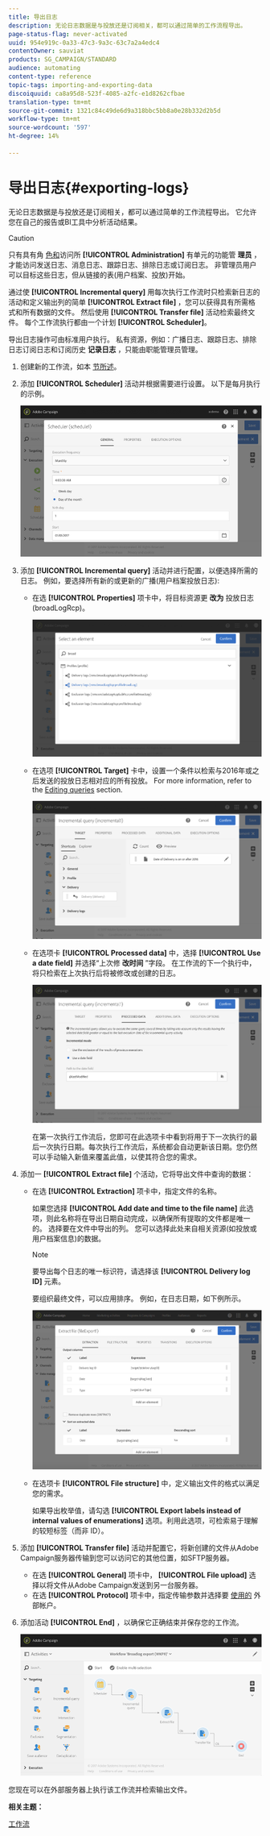 ```yaml
---
title: 导出日志
description: 无论日志数据是与投放还是订阅相关，都可以通过简单的工作流程导出。
page-status-flag: never-activated
uuid: 954e919c-0a33-47c3-9a3c-63c7a2a4edc4
contentOwner: sauviat
products: SG_CAMPAIGN/STANDARD
audience: automating
content-type: reference
topic-tags: importing-and-exporting-data
discoiquuid: ca8a95d8-523f-4085-a2fc-e1d8262cfbae
translation-type: tm+mt
source-git-commit: 1321c84c49de6d9a318bbc5bb8a0e28b332d2b5d
workflow-type: tm+mt
source-wordcount: '597'
ht-degree: 14%

---
```



# 导出日志{#exporting-logs}

无论日志数据是与投放还是订阅相关，都可以通过简单的工作流程导出。 它允许您在自己的报告或BI工具中分析活动结果。

>[!CAUTION]
>
>只有具有角 [色和](../../administration/using/users-management.md#functional-administrators)访问所 **[!UICONTROL Administration]** 有单元的功能管 **理员** ，才能访问发送日志、消息日志、跟踪日志、排除日志或订阅日志。 非管理员用户可以目标这些日志，但从链接的表(用户档案、投放)开始。

通过使 **[!UICONTROL Incremental query]** 用每次执行工作流时只检索新日志的活动和定义输出列的简单 **[!UICONTROL Extract file]** ，您可以获得具有所需格式和所有数据的文件。 然后使用 **[!UICONTROL Transfer file]** 活动检索最终文件。 每个工作流执行都由一个计划 **[!UICONTROL Scheduler]**。

导出日志操作可由标准用户执行。 私有资源，例如：广播日志、跟踪日志、排除日志订阅日志和订阅历史 **记录日志** ，只能由职能管理员管理。

1. 创建新的工作流，如本 [节所述](../../automating/using/building-a-workflow.md#creating-a-workflow)。
1. 添加 **[!UICONTROL Scheduler]** 活动并根据需要进行设置。 以下是每月执行的示例。

   ![](assets/export_logs_scheduler.png)

1. 添加 **[!UICONTROL Incremental query]** 活动并进行配置，以便选择所需的日志。 例如，要选择所有新的或更新的广播(用户档案投放日志):

   * 在选 **[!UICONTROL Properties]** 项卡中，将目标资源更 **改为** 投放日志(broadLogRcp)。

      ![](assets/export_logs_query_properties.png)

   * 在选项 **[!UICONTROL Target]** 卡中，设置一个条件以检索与2016年或之后发送的投放日志相对应的所有投放。 For more information, refer to the [Editing queries](../../automating/using/editing-queries.md#creating-queries) section.

      ![](assets/export_logs_query_target.png)

   * 在选项卡 **[!UICONTROL Processed data]** 中，选择 **[!UICONTROL Use a date field]** 并选择“上次修 **改时间** ”字段。 在工作流的下一个执行中，将只检索在上次执行后将被修改或创建的日志。

      ![](assets/export_logs_query_processeddata.png)

      在第一次执行工作流后，您即可在此选项卡中看到将用于下一次执行的最后一次执行日期。每次执行工作流后，系统都会自动更新该日期。您仍然可以手动输入新值来覆盖此值，以使其符合您的需求。

1. 添加一 **[!UICONTROL Extract file]** 个活动，它将导出文件中查询的数据：

   * 在选 **[!UICONTROL Extraction]** 项卡中，指定文件的名称。

      如果您选择 **[!UICONTROL Add date and time to the file name]** 此选项，则此名称将在导出日期自动完成，以确保所有提取的文件都是唯一的。 选择要在文件中导出的列。 您可以选择此处来自相关资源(如投放或用户档案信息)的数据。

      >[!NOTE]
      >
      >要导出每个日志的唯一标识符，请选择该 **[!UICONTROL Delivery log ID]** 元素。

      要组织最终文件，可以应用排序。 例如，在日志日期，如下例所示。

      ![](assets/export_logs_extractfile_extraction.png)

   * 在选项卡 **[!UICONTROL File structure]** 中，定义输出文件的格式以满足您的需求。

      如果导出枚举值，请勾选 **[!UICONTROL Export labels instead of internal values of enumerations]** 选项。利用此选项，可检索易于理解的较短标签（而非 ID）。

1. 添加 **[!UICONTROL Transfer file]** 活动并配置它，将新创建的文件从Adobe Campaign服务器传输到您可以访问它的其他位置，如SFTP服务器。

   * 在选 **[!UICONTROL General]** 项卡中， **[!UICONTROL File upload]** 选择以将文件从Adobe Campaign发送到另一台服务器。
   * 在选 **[!UICONTROL Protocol]** 项卡中，指定传输参数并选择要 [使用的](../../administration/using/external-accounts.md#creating-an-external-account) 外部帐户。

1. 添加活动 **[!UICONTROL End]** ，以确保它正确结束并保存您的工作流。

   ![](assets/export_logs_example_workflow.png)

您现在可以在外部服务器上执行该工作流并检索输出文件。

**相关主题：**

[工作流](../../automating/using/get-started-workflows.md)

